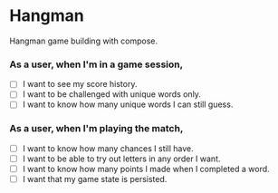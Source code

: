 # Hangman
Hangman game building with compose.

### As a user, when I'm in a game session,

- [ ] I want to see my score history.
- [ ] I want to be challenged with unique words only.
- [ ] I want to know how many unique words I can still guess.

### As a user, when I'm playing the match,

- [ ] I want to know how many chances I still have.
- [ ] I want to be able to try out letters in any order I want.
- [ ] I want to know how many points I made when I completed a word.
- [ ] I want that my game state is persisted.